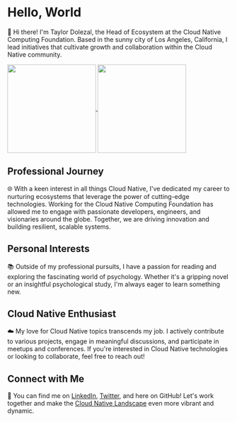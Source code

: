 # Hello, World

👋 Hi there! I'm Taylor Dolezal, the Head of Ecosystem at the Cloud Native Computing Foundation. Based in the sunny city of Los Angeles, California, I lead initiatives that cultivate growth and collaboration within the Cloud Native community.

<a href="https://github.com/anuraghazra/github-readme-stats">
  <img height=200 align="center" src="https://github-readme-stats.vercel.app/api?username=onlydole&show_icons=true&theme=transparent" />
</a>
<a href="https://github.com/anuraghazra/convoychat">
  <img height=200 align="center" src="https://github-readme-stats.vercel.app/api/top-langs?username=onlydole&layout=compact&langs_count=8&card_width=320&theme=transparent" />
</a>

## Professional Journey

🌐 With a keen interest in all things Cloud Native, I've dedicated my career to nurturing ecosystems that leverage the power of cutting-edge technologies. Working for the Cloud Native Computing Foundation has allowed me to engage with passionate developers, engineers, and visionaries around the globe. Together, we are driving innovation and building resilient, scalable systems.

## Personal Interests

📚 Outside of my professional pursuits, I have a passion for reading and exploring the fascinating world of psychology. Whether it's a gripping novel or an insightful psychological study, I'm always eager to learn something new.

## Cloud Native Enthusiast

☁️ My love for Cloud Native topics transcends my job. I actively contribute to various projects, engage in meaningful discussions, and participate in meetups and conferences. If you're interested in Cloud Native technologies or looking to collaborate, feel free to reach out!

## Connect with Me

🔗 You can find me on [LinkedIn](https://www.linkedin.com/in/onlydole), [Twitter](https://twitter.com/onlydole), and here on GitHub! Let's work together and make the [Cloud Native Landscape](https://landscape.cncf.io) even more vibrant and dynamic.
